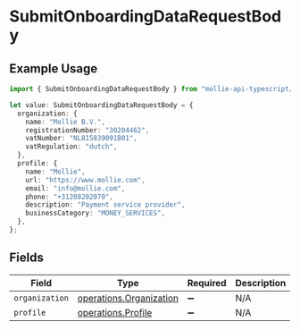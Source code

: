 # SubmitOnboardingDataRequestBody

## Example Usage

```typescript
import { SubmitOnboardingDataRequestBody } from "mollie-api-typescript/models/operations";

let value: SubmitOnboardingDataRequestBody = {
  organization: {
    name: "Mollie B.V.",
    registrationNumber: "30204462",
    vatNumber: "NL815839091B01",
    vatRegulation: "dutch",
  },
  profile: {
    name: "Mollie",
    url: "https://www.mollie.com",
    email: "info@mollie.com",
    phone: "+31208202070",
    description: "Payment service provider",
    businessCategory: "MONEY_SERVICES",
  },
};
```

## Fields

| Field                                                              | Type                                                               | Required                                                           | Description                                                        |
| ------------------------------------------------------------------ | ------------------------------------------------------------------ | ------------------------------------------------------------------ | ------------------------------------------------------------------ |
| `organization`                                                     | [operations.Organization](../../models/operations/organization.md) | :heavy_minus_sign:                                                 | N/A                                                                |
| `profile`                                                          | [operations.Profile](../../models/operations/profile.md)           | :heavy_minus_sign:                                                 | N/A                                                                |